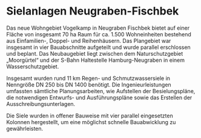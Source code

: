 # Sielanlagen Neugraben-Fischbek

Das neue Wohngebiet Vogelkamp in Neugraben Fischbek bietet auf einer Fläche 
von insgesamt 70 ha Raum für ca. 1.500 Wohneinheiten bestehend aus 
Einfamilien-, Doppel- und Reihenhäusern. Das Plangebiet war insgesamt in
vier Bauabschnitte aufgeteilt und wurde parallel erschlossen und 
beplant. Das Neubaugebiet liegt zwischen dem Naturschutzgebiet 
„Moorgürtel“ und der S-Bahn Haltestelle Hamburg-Neugraben in einem 
Wasserschutzgebiet.

Insgesamt wurden rund 11 km Regen- und Schmutzwassersiele in Nenngröße DN 250 bis
DN 1400 benötigt. Die Ingenieurleistungen umfassten sämtliche 
Planungsarbeiten, wie Aufstellen der Besielungspläne, die notwendigen 
Entwurfs- und Ausführungspläne sowie das Erstellen der 
Ausschreibungsunterlagen.

Die Siele wurden in offener Bauweise mit 
vier parallel eingesetzten Kolonnen hergestellt, um eine möglichst 
schnelle Bauabwicklung zu gewährleisten.